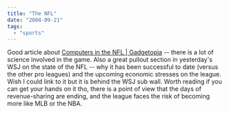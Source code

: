 ```yaml
---
title: "The NFL"
date: "2004-09-21"
tags: 
  - "sports"
---
```


Good article about [Computers in the NFL | Gadgetopia](http://www.gadgetopia.com/2004/09/19/ComputersInTheNFL.html "Computers in the NFL | Gadgetopia") -- there is a lot of science involved in the game. Also a great pullout section in yesterday's WSJ on the state of the NFL -- why it has been successful to date (versus the other pro leagues) and the upcoming economic stresses on the league. Wish I could link to it but it is behind the WSJ sub wall. Worth reading if you can get your hands on it tho, there is a point of view that the days of revenue-sharing are ending, and the league faces the risk of becoming more like MLB or the NBA.

